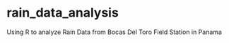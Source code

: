 rain_data_analysis
==================

Using R to analyze Rain Data from Bocas Del Toro Field Station in Panama